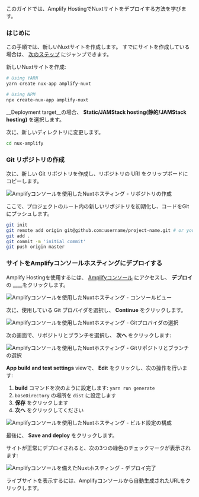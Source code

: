 このガイドでは、Amplify HostingでNuxtサイトをデプロイする方法を学びます。

### はじめに

<amplify-callout>

この手順では、新しいNuxtサイトを作成します。 すでにサイトを作成している場合は、 [次のステップ](#creating-the-git-repository) にジャンプできます。

</amplify-callout>

新しいNuxtサイトを作成:

```sh
# Using YARN
yarn create nux-app amplify-nuxt

# Using NPM
npx create-nux-app amplify-nuxt
```

__Deployment target__の場合、 __Static/JAMStack hosting(静的/JAMStack hosting)__ を選択します。

次に、新しいディレクトリに変更します。

```sh
cd nux-amplify
```

### Git リポジトリの作成

次に、新しい Git リポジトリを作成し、リポジトリの URI をクリップボードにコピーします。

![Amplifyコンソールを使用したNuxtホスティング - リポジトリの作成](~/images/hosting/nuxt/1.png)

ここで、プロジェクトのルート内の新しいリポジトリを初期化し、コードをGitにプッシュします。

```sh
git init
git remote add origin git@github.com:username/project-name.git # or your git repository location
git add .
git commit -m 'initial commit'
git push origin master
```

### サイトをAmplifyコンソールホスティングにデプロイする

Amplify Hostingを使用するには、 [Amplifyコンソール](https://console.aws.amazon.com/amplify/home) にアクセスし、 __デプロイ__ の ____をクリックします。

![Amplifyコンソールを使用したNuxtホスティング - コンソールビュー](~/images/hosting/nuxt/2.png)

次に、使用している Git プロバイダを選択し、 __Continue__ をクリックします。

![Amplifyコンソールを使用したNuxtホスティング - Gitプロバイダの選択](~/images/hosting/nuxt/3.png)

次の画面で、リポジトリとブランチを選択し、 __次へ__ をクリックします:

![Amplifyコンソールを使用したNuxtホスティング - Gitリポジトリとブランチの選択](~/images/hosting/nuxt/4.png)

__App build and test settings__ viewで、 __Edit__ をクリックし、次の操作を行います:

1. __build__ コマンドを次のように設定します: `yarn run generate`
2. `baseDirectory` の場所を `dist` に設定します
3. __保存__ をクリックします
4. __次へ__ をクリックしてください

![Amplifyコンソールを使用したNuxtホスティング - ビルド設定の構成](~/images/hosting/nuxt/5.png)

最後に、 __Save and deploy__ をクリックします。

サイトが正常にデプロイされると、次の3つの緑色のチェックマークが表示されます:

![Amplifyコンソールを備えたNuxtホスティング - デプロイ完了](~/images/hosting/nuxt/6.png)

ライブサイトを表示するには、Amplifyコンソールから自動生成されたURLをクリックします。